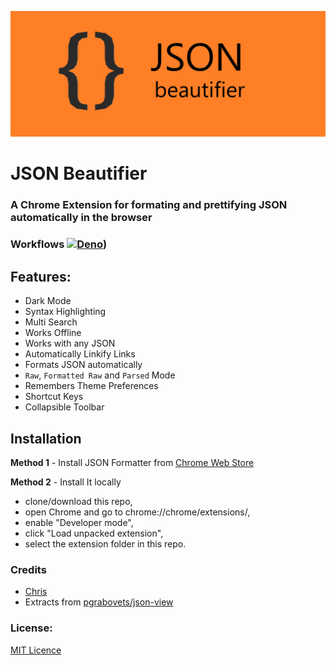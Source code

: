 
![JSON Beautifier](https://github.com/chrispeterjeyaraj/json-beautifier/blob/main/images/banners/promo.png?raw=true)

# JSON Beautifier

### A Chrome Extension for formating and prettifying JSON automatically in the browser

### Workflows [![Deno](https://github.com/chrispeterjeyaraj/json-beautifier/actions/workflows/deno.yml/badge.svg?branch=main)](https://github.com/chrispeterjeyaraj/json-beautifier/actions/workflows/deno.yml))

## Features:
* Dark Mode
* Syntax Highlighting
* Multi Search
* Works Offline
* Works with any JSON
* Automatically Linkify Links
* Formats JSON automatically
* `Raw`, `Formatted Raw` and `Parsed` Mode
* Remembers Theme Preferences
* Shortcut Keys
* Collapsible Toolbar


## Installation

**Method 1** - Install JSON Formatter from [Chrome Web Store](https://chrome.google.com/webstore/detail/json-formatter/gpmodmeblccallcadopbcoeoejepgpnb)

**Method 2** - Install It locally
* clone/download this repo,
* open Chrome and go to chrome://chrome/extensions/,
* enable "Developer mode",
* click "Load unpacked extension",
* select the extension folder in this repo.

### Credits

* [Chris](https://github.com/chrispeterjeyaraj)
* Extracts from [pgrabovets/json-view](https://github.com/pgrabovets/json-view)

### License:

[MIT Licence](LICENSE)

